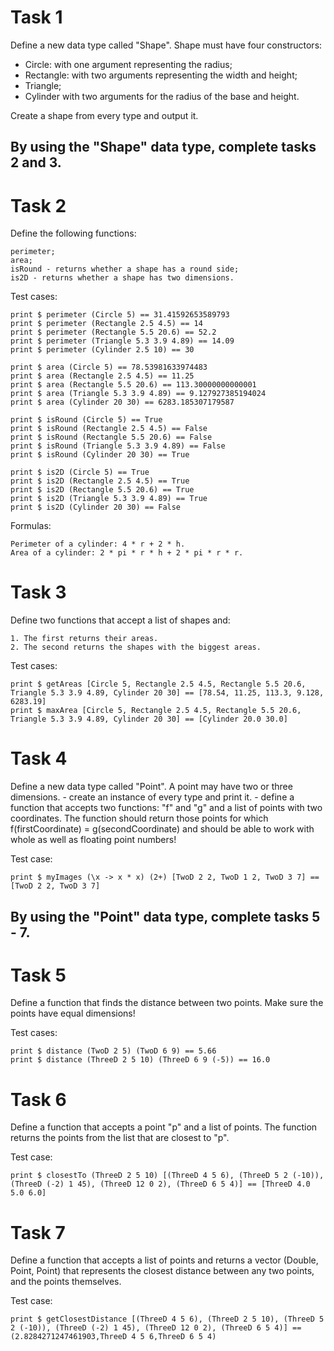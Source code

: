 # Task 1
Define a new data type called "Shape". Shape must have four constructors:
 - Circle: with one argument representing the radius;
 - Rectangle: with two arguments representing the width and height;
 - Triangle;
 - Cylinder with two arguments for the radius of the base and height.

Create a shape from every type and output it.

## By using the "Shape" data type, complete tasks 2 and 3.

# Task 2
Define the following functions:

    perimeter;
    area;
    isRound - returns whether a shape has a round side;
    is2D - returns whether a shape has two dimensions.

Test cases:

    print $ perimeter (Circle 5) == 31.41592653589793
    print $ perimeter (Rectangle 2.5 4.5) == 14
    print $ perimeter (Rectangle 5.5 20.6) == 52.2
    print $ perimeter (Triangle 5.3 3.9 4.89) == 14.09
    print $ perimeter (Cylinder 2.5 10) == 30

    print $ area (Circle 5) == 78.53981633974483
    print $ area (Rectangle 2.5 4.5) == 11.25
    print $ area (Rectangle 5.5 20.6) == 113.30000000000001
    print $ area (Triangle 5.3 3.9 4.89) == 9.127927385194024
    print $ area (Cylinder 20 30) == 6283.185307179587  

    print $ isRound (Circle 5) == True
    print $ isRound (Rectangle 2.5 4.5) == False
    print $ isRound (Rectangle 5.5 20.6) == False
    print $ isRound (Triangle 5.3 3.9 4.89) == False
    print $ isRound (Cylinder 20 30) == True

    print $ is2D (Circle 5) == True
    print $ is2D (Rectangle 2.5 4.5) == True
    print $ is2D (Rectangle 5.5 20.6) == True
    print $ is2D (Triangle 5.3 3.9 4.89) == True
    print $ is2D (Cylinder 20 30) == False

Formulas:

    Perimeter of a cylinder: 4 * r + 2 * h.
    Area of a cylinder: 2 * pi * r * h + 2 * pi * r * r.

# Task 3
Define two functions that accept a list of shapes and:

    1. The first returns their areas.
    2. The second returns the shapes with the biggest areas.

Test cases:

    print $ getAreas [Circle 5, Rectangle 2.5 4.5, Rectangle 5.5 20.6, Triangle 5.3 3.9 4.89, Cylinder 20 30] == [78.54, 11.25, 113.3, 9.128, 6283.19]
    print $ maxArea [Circle 5, Rectangle 2.5 4.5, Rectangle 5.5 20.6, Triangle 5.3 3.9 4.89, Cylinder 20 30] == [Cylinder 20.0 30.0]

# Task 4
Define a new data type called "Point". A point may have two or three dimensions.
    - create an instance of every type and print it.
    - define a function that accepts two functions: "f" and "g" and a list of points with two coordinates. The function should return those points for which f(firstCoordinate) = g(secondCoordinate) and should be able to work with whole as well as floating point numbers!

Test case:

    print $ myImages (\x -> x * x) (2+) [TwoD 2 2, TwoD 1 2, TwoD 3 7] == [TwoD 2 2, TwoD 3 7]

## By using the "Point" data type, complete tasks 5 - 7.

# Task 5
Define a function that finds the distance between two points. Make sure the points have equal dimensions!

Test cases:

    print $ distance (TwoD 2 5) (TwoD 6 9) == 5.66
    print $ distance (ThreeD 2 5 10) (ThreeD 6 9 (-5)) == 16.0

# Task 6
Define a function that accepts a point "p" and a list of points. The function returns the points from the list that are closest to "p".

Test case:

    print $ closestTo (ThreeD 2 5 10) [(ThreeD 4 5 6), (ThreeD 5 2 (-10)), (ThreeD (-2) 1 45), (ThreeD 12 0 2), (ThreeD 6 5 4)] == [ThreeD 4.0 5.0 6.0]

# Task 7
Define a function that accepts a list of points and returns a vector (Double, Point, Point) that represents the closest distance between any two points, and the points themselves.

Test case:

    print $ getClosestDistance [(ThreeD 4 5 6), (ThreeD 2 5 10), (ThreeD 5 2 (-10)), (ThreeD (-2) 1 45), (ThreeD 12 0 2), (ThreeD 6 5 4)] == (2.8284271247461903,ThreeD 4 5 6,ThreeD 6 5 4)
